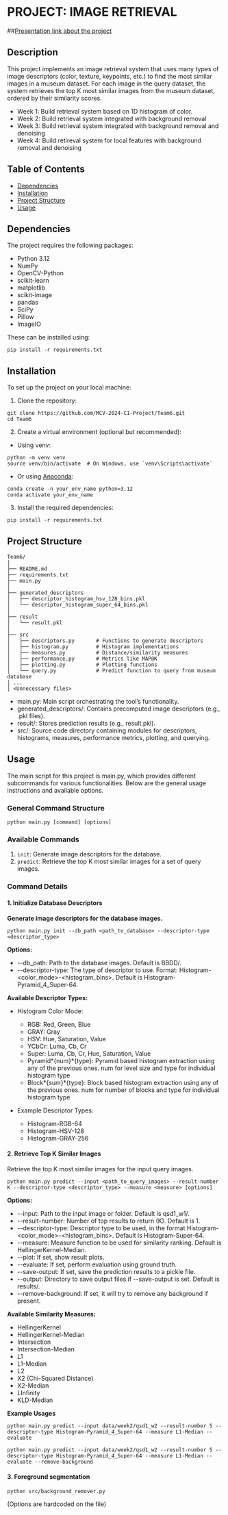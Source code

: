 # PROJECT: IMAGE RETRIEVAL
##[Presentation link about the project](https://docs.google.com/presentation/d/1bqjcOVqUxWJU6paaSzoSy23WcqKdVqcsnEA1TLI1h0Q/edit?usp=sharing)
## Description

This project implements an image retrieval system that uses many types of image descriptors (color, texture, keypoints, etc.) to find the most similar images in a museum dataset. For each image in the query dataset, the system retrieves the top K most similar images from the museum dataset, ordered by their similarity scores.

- Week 1: Build retrieval system based on 1D histogram of color.
- Week 2: Build retrieval system integrated with background removal
- Week 3: Build retrieval system integrated with background removal and denoising
- Week 4: Build retireval system for local features with background removal and denoising

## Table of Contents

- [Dependencies](#dependencies)
- [Installation](#installation)
- [Project Structure](#project-structure)
- [Usage](#usage)

## Dependencies

The project requires the following packages:

- Python 3.12
- NumPy
- OpenCV-Python
- scikit-learn
- matplotlib
- scikit-image
- pandas
- SciPy
- Pillow
- ImageIO

These can be installed using:

```
pip install -r requirements.txt
```

## Installation

To set up the project on your local machine:

1. Clone the repository:

```
git clone https://github.com/MCV-2024-C1-Project/Team6.git
cd Team6
```

2. Create a virtual environment (optional but recommended):

- Using venv:

```
python -m venv venv
source venv/bin/activate  # On Windows, use `venv\Scripts\activate`
```

- Or using [Anaconda](https://docs.anaconda.com/anaconda/install/):

```
conda create -n your_env_name python=3.12
conda activate your_env_name
```

3. Install the required dependencies:

```
pip install -r requirements.txt
```

## Project Structure

```
Team6/
│
├── README.md
├── requirements.txt
├── main.py
│
├── generated_descriptors
│   ├── descriptor_histogram_hsv_128_bins.pkl
│   └── descriptor_histogram_super_64_bins.pkl
│
├── result
│   └── result.pkl
│
├── src
│   ├── descriptors.py       # Functions to generate descriptors
│   ├── histogram.py         # Histogram implementations
│   ├── measures.py          # Distance/similarity measures
│   ├── performance.py       # Metrics like MAP@K
│   ├── plotting.py          # Plotting functions
│   └── query.py             # Predict function to query from museum database
│ ...
│ <Unnecessary files>
```

- main.py: Main script orchestrating the tool’s functionality.
- generated_descriptors/: Contains precomputed image descriptors (e.g., .pkl files).
- result/: Stores prediction results (e.g., result.pkl).
- src/: Source code directory containing modules for descriptors, histograms, measures, performance metrics, plotting, and querying.

## Usage

The main script for this project is main.py, which provides different subcommands for various functionalities. Below are the general usage instructions and available options.

### General Command Structure

```
python main.py [command] [options]
```

### Available Commands

1. `init`: Generate image descriptors for the database.
2. `predict`: Retrieve the top K most similar images for a set of query images.

### Command Details

#### 1. Initialize Database Descriptors

**Generate image descriptors for the database images.**

```
python main.py init --db_path <path_to_database> --descriptor-type <descriptor_type>
```

**Options:**

- --db_path: Path to the database images. Default is BBDD/.
- --descriptor-type: The type of descriptor to use. Format: Histogram-<color_mode>-<histogram_bins>. Default is Histogram-Pyramid_4_Super-64.

**Available Descriptor Types:**

- Histogram Color Mode:

  - RGB: Red, Green, Blue
  - GRAY: Gray
  - HSV: Hue, Saturation, Value
  - YCbCr: Luma, Cb, Cr
  - Super: Luma, Cb, Cr, Hue, Saturation, Value
  - Pyramid*{num}*{type}: Pyramid based histogram extraction using any of the previous ones. num for level size and type for individual histogram type
  - Block*{sum}*{type}: Block based histogram extraction using any of the previous ones. num for number of blocks and type for individual histogram type

- Example Descriptor Types:

  - Histogram-RGB-64
  - Histogram-HSV-128
  - Histogram-GRAY-256

#### 2. Retrieve Top K Similar Images

Retrieve the top K most similar images for the input query images.

```
python main.py predict --input <path_to_query_images> --result-number K --descriptor-type <descriptor_type> --measure <measure> [options]
```

**Options:**

- --input: Path to the input image or folder. Default is qsd1_w1/.
- --result-number: Number of top results to return (K). Default is 1.
- --descriptor-type: Descriptor type to be used, in the format Histogram-<color_mode>-<histogram_bins>. Default is Histogram-Super-64.
- --measure: Measure function to be used for similarity ranking. Default is HellingerKernel-Median.
- --plot: If set, show result plots.
- --evaluate: If set, perform evaluation using ground truth.
- --save-output: If set, save the prediction results to a pickle file.
- --output: Directory to save output files if --save-output is set. Default is results/.
- --remove-background: If set, it will try to remove any background if present.

**Available Similarity Measures:**

- HellingerKernel
- HellingerKernel-Median
- Intersection
- Intersection-Median
- L1
- L1-Median
- L2
- X2 (Chi-Squared Distance)
- X2-Median
- LInfinity
- KLD-Median

**Example Usages**

```
python main.py predict --input data/week2/qsd1_w2 --result-number 5 --descriptor-type Histogram-Pyramid_4_Super-64 --measure L1-Median --evaluate
```

```
python main.py predict --input data/week2/qsd1_w2 --result-number 5 --descriptor-type Histogram-Pyramid_4_Super-64 --measure L1-Median --evaluate --remove-background
```

#### 3. Foreground segmentation

```
python src/background_remover.py
```

(Options are hardcoded on the file)
